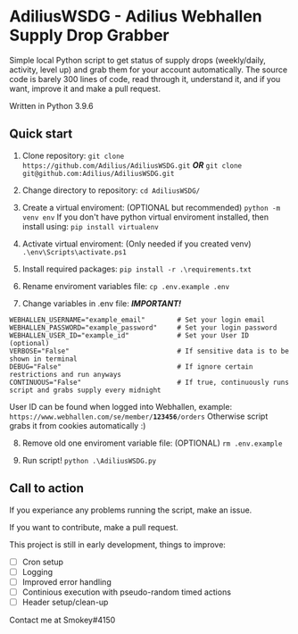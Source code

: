 # AdiliusWSDG - Adilius Webhallen Supply Drop Grabber
Simple local Python script to get status of supply drops (weekly/daily, activity, level up) and grab them for your account automatically.
The source code is barely 300 lines of code, read through it, understand it, and if you want, improve it and make a pull request.

Written in Python 3.9.6

## Quick start
1. Clone repository:
`git clone https://github.com/Adilius/AdiliusWSDG.git`
***OR***
`git clone git@github.com:Adilius/AdiliusWSDG.git`

2. Change directory to repository:
`cd AdiliusWSDG/`

3. Create a virtual enviroment: (OPTIONAL but recommended)
`python -m venv env`
If you don't have python virtual enviroment installed, then install using:
`pip install virtualenv`

4. Activate virtual enviroment: (Only needed if you created venv)
`.\env\Scripts\activate.ps1`

5. Install required packages:
`pip install -r .\requirements.txt`

6. Rename enviroment variables file:
`cp .env.example .env`

7. Change variables in .env file: ***IMPORTANT!***
```
WEBHALLEN_USERNAME="example_email"        # Set your login email
WEBHALLEN_PASSWORD="example_password"     # Set your login password
WEBHALLEN_USER_ID="example_id"            # Set your User ID (optional)
VERBOSE="False"                           # If sensitive data is to be shown in terminal
DEBUG="False"                             # If ignore certain restrictions and run anyways
CONTINUOUS="False"                        # If true, continuously runs script and grabs supply every midnight
``` 
User ID can be found when logged into Webhallen, example:
`https://www.webhallen.com/se/member/`**`123456`**`/orders`
Otherwise script grabs it from cookies automatically :)

8. Remove old one enviroment variable file: (OPTIONAL)
`rm .env.example`

9. Run script!
`python .\AdiliusWSDG.py`

## Call to action
If you experiance any problems running the script, make an issue.

If you want to contribute, make a pull request.

This project is still in early development, things to improve:
- [ ] Cron setup
- [ ] Logging
- [ ] Improved error handling
- [ ] Continious execution with pseudo-random timed actions
- [ ] Header setup/clean-up

Contact me at Smokey#4150
